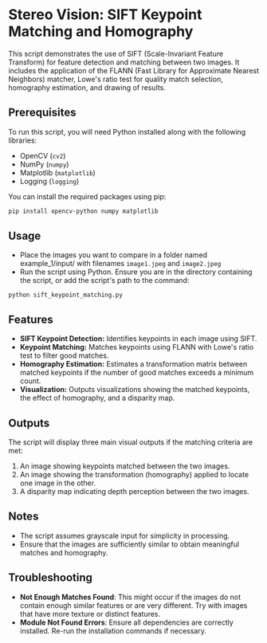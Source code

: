 # Stereo Vision: SIFT Keypoint Matching and Homography

This script demonstrates the use of SIFT (Scale-Invariant Feature Transform) for feature detection and matching between two images. It includes the application of the FLANN (Fast Library for Approximate Nearest Neighbors) matcher, Lowe's ratio test for quality match selection, homography estimation, and drawing of results.

## Prerequisites

To run this script, you will need Python installed along with the following libraries:
- OpenCV (`cv2`)
- NumPy (`numpy`)
- Matplotlib (`matplotlib`)
- Logging (`logging`)

You can install the required packages using pip:
```bash
pip install opencv-python numpy matplotlib
```
## Usage
- Place the images you want to compare in a folder named example_1/input/ with filenames ```image1.jpeg``` and ```image2.jpeg```
- Run the script using Python. Ensure you are in the directory containing the script, or add the script's path to the command:
```
python sift_keypoint_matching.py
```

## Features
- **SIFT Keypoint Detection:** Identifies keypoints in each image using SIFT.
- **Keypoint Matching:** Matches keypoints using FLANN with Lowe's ratio test to filter good matches.
- **Homography Estimation:** Estimates a transformation matrix between matched keypoints if the number of good matches exceeds a minimum count.
- **Visualization:** Outputs visualizations showing the matched keypoints, the effect of homography, and a disparity map.

## Outputs

The script will display three main visual outputs if the matching criteria are met:

1. An image showing keypoints matched between the two images.
2. An image showing the transformation (homography) applied to locate one image in the other.
3. A disparity map indicating depth perception between the two images.

## Notes

- The script assumes grayscale input for simplicity in processing.
- Ensure that the images are sufficiently similar to obtain meaningful matches and homography.

## Troubleshooting

- **Not Enough Matches Found**: This might occur if the images do not contain enough similar features or are very different. Try with images that have more texture or distinct features.
- **Module Not Found Errors**: Ensure all dependencies are correctly installed. Re-run the installation commands if necessary.
